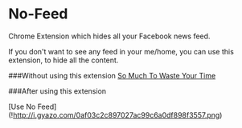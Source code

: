 No-Feed
=======

Chrome Extension which hides all your Facebook news feed.

If you don't want to see any feed in your me/home, you can use this extension, to hide all the content.

###Without using this extension
[So Much To Waste Your Time](!http://i.gyazo.com/e8ee873ae8b56a024863032110c97cb8.png)

###After using this extension

[Use No Feed] (!http://i.gyazo.com/0af03c2c897027ac99c6a0df898f3557.png)

